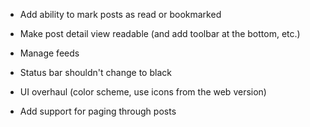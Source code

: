 - Add ability to mark posts as read or bookmarked

- Make post detail view readable (and add toolbar at the bottom, etc.)

- Manage feeds

- Status bar shouldn't change to black



- UI overhaul (color scheme, use icons from the web version)

- Add support for paging through posts

 
